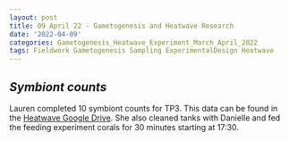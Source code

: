 ```yaml
---
layout: post
title: 09 April 22 - Gametogenesis and Heatwave Research
date: '2022-04-09'
categories: Gametogenesis_Heatwave_Experiment_March_April_2022
tags: Fieldwork Gametogenesis Sampling ExperimentalDesign Heatwave
---
```



## *Symbiont counts*

Lauren completed 10 symbiont counts for TP3. This data can be found in the [Heatwave Google Drive](https://drive.google.com/drive/u/0/folders/1CnIWPQPw6XGmA1d3lQsuaW8gggBn5INB). She also cleaned tanks with Danielle and fed the feeding experiment corals for 30 minutes starting at 17:30.
